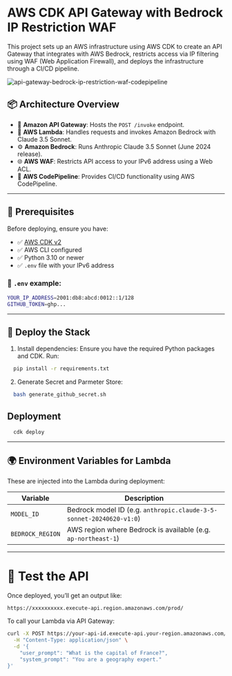 # AWS CDK API Gateway with Bedrock IP Restriction WAF

This project sets up an AWS infrastructure using AWS CDK to create an API Gateway that integrates with AWS Bedrock, restricts access via IP filtering using WAF (Web Application Firewall), and deploys the infrastructure through a CI/CD pipeline.

![api-gateway-bedrock-ip-restriction-waf-codepipeline](./api-gateway-bedrock-ip-restriction-waf.png)

## 📦 Architecture Overview

- 🔐 **Amazon API Gateway**: Hosts the `POST /invoke` endpoint.  
- 🧠 **AWS Lambda**: Handles requests and invokes Amazon Bedrock with Claude 3.5 Sonnet.  
- ⚙️ **Amazon Bedrock**: Runs Anthropic Claude 3.5 Sonnet (June 2024 release).  
- 🌐 **AWS WAF**: Restricts API access to your IPv6 address using a Web ACL.  
- 🚀 **AWS CodePipeline**: Provides CI/CD functionality using AWS CodePipeline.

---

## 🌱 Prerequisites

Before deploying, ensure you have:

- ✅ [AWS CDK v2](https://docs.aws.amazon.com/cdk/v2/guide/home.html)
- ✅ AWS CLI configured
- ✅ Python 3.10 or newer
- ✅ `.env` file with your IPv6 address

### 📄 `.env` example:
```bash
YOUR_IP_ADDRESS=2001:db8:abcd:0012::1/128
GITHUB_TOKEN=ghp...
```
---


## 🚀 Deploy the Stack

1. Install dependencies:
Ensure you have the required Python packages and CDK. Run:

```bash
  pip install -r requirements.txt
```

2. Generate Secret and Parmeter Store:

```bash
  bash generate_github_secret.sh
```

## Deployment

```bash
  cdk deploy
```

---

## 🌍 Environment Variables for Lambda

These are injected into the Lambda during deployment:

| Variable        | Description                                      |
|----------------|--------------------------------------------------|
| `MODEL_ID`      | Bedrock model ID (e.g. `anthropic.claude-3-5-sonnet-20240620-v1:0`) |
| `BEDROCK_REGION` | AWS region where Bedrock is available (e.g. `ap-northeast-1`) |

---

# 🧪 Test the API

Once deployed, you’ll get an output like:
```bash
https://xxxxxxxxxx.execute-api.region.amazonaws.com/prod/
```
To call your Lambda via API Gateway:

```bash
curl -X POST https://your-api-id.execute-api.your-region.amazonaws.com/prod/invoke \
  -H "Content-Type: application/json" \
  -d '{
    "user_prompt": "What is the capital of France?",
    "system_prompt": "You are a geography expert."
}'
```